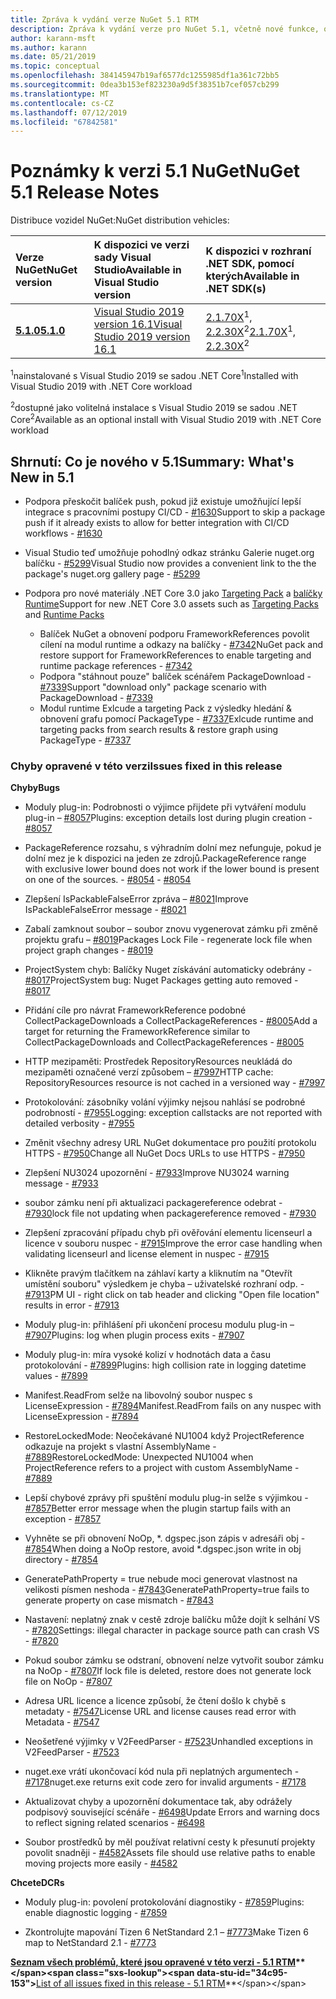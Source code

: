 ```yaml
---
title: Zpráva k vydání verze NuGet 5.1 RTM
description: Zpráva k vydání verze pro NuGet 5.1, včetně nové funkce, opravy chyb a chcete.
author: karann-msft
ms.author: karann
ms.date: 05/21/2019
ms.topic: conceptual
ms.openlocfilehash: 384145947b19af6577dc1255985df1a361c72bb5
ms.sourcegitcommit: 0dea3b153ef823230a9d5f38351b7cef057cb299
ms.translationtype: MT
ms.contentlocale: cs-CZ
ms.lasthandoff: 07/12/2019
ms.locfileid: "67842581"
---
```

# <a name="nuget-51-release-notes"></a><span data-ttu-id="34c95-103">Poznámky k verzi 5.1 NuGet</span><span class="sxs-lookup"><span data-stu-id="34c95-103">NuGet 5.1 Release Notes</span></span>

<span data-ttu-id="34c95-104">Distribuce vozidel NuGet:</span><span class="sxs-lookup"><span data-stu-id="34c95-104">NuGet distribution vehicles:</span></span>

| <span data-ttu-id="34c95-105">Verze NuGet</span><span class="sxs-lookup"><span data-stu-id="34c95-105">NuGet version</span></span> | <span data-ttu-id="34c95-106">K dispozici ve verzi sady Visual Studio</span><span class="sxs-lookup"><span data-stu-id="34c95-106">Available in Visual Studio version</span></span>| <span data-ttu-id="34c95-107">K dispozici v rozhraní .NET SDK, pomocí kterých</span><span class="sxs-lookup"><span data-stu-id="34c95-107">Available in .NET SDK(s)</span></span>|
|:---|:---|:---|
| [<span data-ttu-id="34c95-108">**5.1.0**</span><span class="sxs-lookup"><span data-stu-id="34c95-108">**5.1.0**</span></span>](https://nuget.org/downloads) | [<span data-ttu-id="34c95-109">Visual Studio 2019 version 16.1</span><span class="sxs-lookup"><span data-stu-id="34c95-109">Visual Studio 2019 version 16.1</span></span>](https://visualstudio.microsoft.com/downloads/) | <span data-ttu-id="34c95-110">[2.1.70X](https://dotnet.microsoft.com/download/dotnet-core/2.1)<sup>1</sup>, [2.2.30X](https://dotnet.microsoft.com/download/dotnet-core/2.2)<sup>2</sup></span><span class="sxs-lookup"><span data-stu-id="34c95-110">[2.1.70X](https://dotnet.microsoft.com/download/dotnet-core/2.1)<sup>1</sup>, [2.2.30X](https://dotnet.microsoft.com/download/dotnet-core/2.2)<sup>2</sup></span></span> |

<span data-ttu-id="34c95-111"><sup>1</sup>nainstalované s Visual Studio 2019 se sadou .NET Core</span><span class="sxs-lookup"><span data-stu-id="34c95-111"><sup>1</sup>Installed with Visual Studio 2019 with .NET Core workload</span></span> 

<span data-ttu-id="34c95-112"><sup>2</sup>dostupné jako volitelná instalace s Visual Studio 2019 se sadou .NET Core</span><span class="sxs-lookup"><span data-stu-id="34c95-112"><sup>2</sup>Available as an optional install with Visual Studio 2019 with .NET Core workload</span></span>

## <a name="summary-whats-new-in-51"></a><span data-ttu-id="34c95-113">Shrnutí: Co je nového v 5.1</span><span class="sxs-lookup"><span data-stu-id="34c95-113">Summary: What's New in 5.1</span></span>

* <span data-ttu-id="34c95-114">Podpora přeskočit balíček push, pokud již existuje umožňující lepší integrace s pracovními postupy CI/CD - [#1630](https://github.com/NuGet/Home/issues/1630#issuecomment-483461100)</span><span class="sxs-lookup"><span data-stu-id="34c95-114">Support to skip a package push if it already exists to allow for better integration with CI/CD workflows - [#1630](https://github.com/NuGet/Home/issues/1630#issuecomment-483461100)</span></span>

* <span data-ttu-id="34c95-115">Visual Studio teď umožňuje pohodlný odkaz stránku Galerie nuget.org balíčku - [#5299](https://github.com/NuGet/Home/issues/5299#issuecomment-494458510)</span><span class="sxs-lookup"><span data-stu-id="34c95-115">Visual Studio now provides a convenient link to the the package's nuget.org gallery page - [#5299](https://github.com/NuGet/Home/issues/5299#issuecomment-494458510)</span></span>

* <span data-ttu-id="34c95-116">Podpora pro nové materiály .NET Core 3.0 jako [Targeting Pack](https://github.com/dotnet/cli/issues/10006) a [balíčky Runtime](https://github.com/dotnet/cli/issues/10007)</span><span class="sxs-lookup"><span data-stu-id="34c95-116">Support for new .NET Core 3.0 assets such as [Targeting Packs](https://github.com/dotnet/cli/issues/10006) and [Runtime Packs](https://github.com/dotnet/cli/issues/10007)</span></span>
  * <span data-ttu-id="34c95-117">Balíček NuGet a obnovení podporu FrameworkReferences povolit cílení na modul runtime a odkazy na balíčky - [#7342](https://github.com/NuGet/Home/issues/7342)</span><span class="sxs-lookup"><span data-stu-id="34c95-117">NuGet pack and restore support for FrameworkReferences to enable targeting and runtime package references - [#7342](https://github.com/NuGet/Home/issues/7342)</span></span>
  * <span data-ttu-id="34c95-118">Podpora "stáhnout pouze" balíček scénářem PackageDownload - [#7339](https://github.com/NuGet/Home/issues/7339)</span><span class="sxs-lookup"><span data-stu-id="34c95-118">Support "download only" package scenario with PackageDownload - [#7339](https://github.com/NuGet/Home/issues/7339)</span></span>
  * <span data-ttu-id="34c95-119">Modul runtime Exlcude a targeting Pack z výsledky hledání & obnovení grafu pomocí PackageType - [#7337](https://github.com/NuGet/Home/issues/7337)</span><span class="sxs-lookup"><span data-stu-id="34c95-119">Exlcude runtime and targeting packs from search results & restore graph using PackageType - [#7337](https://github.com/NuGet/Home/issues/7337)</span></span>

### <a name="issues-fixed-in-this-release"></a><span data-ttu-id="34c95-120">Chyby opravené v této verzi</span><span class="sxs-lookup"><span data-stu-id="34c95-120">Issues fixed in this release</span></span>

<span data-ttu-id="34c95-121">**Chyby**</span><span class="sxs-lookup"><span data-stu-id="34c95-121">**Bugs**</span></span>

* <span data-ttu-id="34c95-122">Moduly plug-in: Podrobnosti o výjimce přijdete při vytváření modulu plug-in – [#8057](https://github.com/NuGet/Home/issues/8057)</span><span class="sxs-lookup"><span data-stu-id="34c95-122">Plugins:  exception details lost during plugin creation - [#8057](https://github.com/NuGet/Home/issues/8057)</span></span>

* <span data-ttu-id="34c95-123">PackageReference rozsahu, s výhradním dolní mez nefunguje, pokud je dolní mez je k dispozici na jeden ze zdrojů.</span><span class="sxs-lookup"><span data-stu-id="34c95-123">PackageReference range with exclusive lower bound does not work if the lower bound is present on one of the sources.</span></span><span data-ttu-id="34c95-124"> - [#8054](https://github.com/NuGet/Home/issues/8054)</span><span class="sxs-lookup"><span data-stu-id="34c95-124"> - [#8054](https://github.com/NuGet/Home/issues/8054)</span></span>

* <span data-ttu-id="34c95-125">Zlepšení IsPackableFalseError zpráva – [#8021](https://github.com/NuGet/Home/issues/8021)</span><span class="sxs-lookup"><span data-stu-id="34c95-125">Improve IsPackableFalseError message - [#8021](https://github.com/NuGet/Home/issues/8021)</span></span>

* <span data-ttu-id="34c95-126">Zabalí zamknout soubor – soubor znovu vygenerovat zámku při změně projektu grafu – [#8019](https://github.com/NuGet/Home/issues/8019)</span><span class="sxs-lookup"><span data-stu-id="34c95-126">Packages Lock File - regenerate lock file when project graph changes - [#8019](https://github.com/NuGet/Home/issues/8019)</span></span>

* <span data-ttu-id="34c95-127">ProjectSystem chyb: Balíčky Nuget získávání automaticky odebrány - [#8017](https://github.com/NuGet/Home/issues/8017)</span><span class="sxs-lookup"><span data-stu-id="34c95-127">ProjectSystem bug: Nuget Packages getting auto removed - [#8017](https://github.com/NuGet/Home/issues/8017)</span></span>

* <span data-ttu-id="34c95-128">Přidání cíle pro návrat FrameworkReference podobné CollectPackageDownloads a CollectPackageReferences - [#8005](https://github.com/NuGet/Home/issues/8005)</span><span class="sxs-lookup"><span data-stu-id="34c95-128">Add a target for returning the FrameworkReference similar to CollectPackageDownloads and CollectPackageReferences - [#8005](https://github.com/NuGet/Home/issues/8005)</span></span>

* <span data-ttu-id="34c95-129">HTTP mezipaměti:  Prostředek RepositoryResources neukládá do mezipaměti označené verzí způsobem – [#7997](https://github.com/NuGet/Home/issues/7997)</span><span class="sxs-lookup"><span data-stu-id="34c95-129">HTTP cache:  RepositoryResources resource is not cached in a versioned way - [#7997](https://github.com/NuGet/Home/issues/7997)</span></span>

* <span data-ttu-id="34c95-130">Protokolování: zásobníky volání výjimky nejsou nahlásí se podrobné podrobností - [#7955](https://github.com/NuGet/Home/issues/7955)</span><span class="sxs-lookup"><span data-stu-id="34c95-130">Logging:  exception callstacks are not reported with detailed verbosity - [#7955](https://github.com/NuGet/Home/issues/7955)</span></span>

* <span data-ttu-id="34c95-131">Změnit všechny adresy URL NuGet dokumentace pro použití protokolu HTTPS - [#7950](https://github.com/NuGet/Home/issues/7950)</span><span class="sxs-lookup"><span data-stu-id="34c95-131">Change all NuGet Docs URLs to use HTTPS - [#7950](https://github.com/NuGet/Home/issues/7950)</span></span>

* <span data-ttu-id="34c95-132">Zlepšení NU3024 upozornění - [#7933](https://github.com/NuGet/Home/issues/7933)</span><span class="sxs-lookup"><span data-stu-id="34c95-132">Improve NU3024 warning message - [#7933](https://github.com/NuGet/Home/issues/7933)</span></span>

* <span data-ttu-id="34c95-133">soubor zámku není při aktualizaci packagereference odebrat - [#7930](https://github.com/NuGet/Home/issues/7930)</span><span class="sxs-lookup"><span data-stu-id="34c95-133">lock file not updating when packagereference removed - [#7930](https://github.com/NuGet/Home/issues/7930)</span></span>

* <span data-ttu-id="34c95-134">Zlepšení zpracování případu chyb při ověřování elementu licenseurl a licence v souboru nuspec - [#7915](https://github.com/NuGet/Home/issues/7915)</span><span class="sxs-lookup"><span data-stu-id="34c95-134">Improve the error case handling when validating licenseurl and license element in nuspec - [#7915](https://github.com/NuGet/Home/issues/7915)</span></span>

* <span data-ttu-id="34c95-135">Klikněte pravým tlačítkem na záhlaví karty a kliknutím na "Otevřít umístění souboru" výsledkem je chyba – uživatelské rozhraní odp. - [#7913](https://github.com/NuGet/Home/issues/7913)</span><span class="sxs-lookup"><span data-stu-id="34c95-135">PM UI - right click on tab header and clicking "Open file location" results in error - [#7913](https://github.com/NuGet/Home/issues/7913)</span></span>

* <span data-ttu-id="34c95-136">Moduly plug-in: přihlášení při ukončení procesu modulu plug-in – [#7907](https://github.com/NuGet/Home/issues/7907)</span><span class="sxs-lookup"><span data-stu-id="34c95-136">Plugins:  log when plugin process exits - [#7907](https://github.com/NuGet/Home/issues/7907)</span></span>

* <span data-ttu-id="34c95-137">Moduly plug-in: míra vysoké kolizí v hodnotách data a času protokolování - [#7899](https://github.com/NuGet/Home/issues/7899)</span><span class="sxs-lookup"><span data-stu-id="34c95-137">Plugins:  high collision rate in logging datetime values - [#7899](https://github.com/NuGet/Home/issues/7899)</span></span>

* <span data-ttu-id="34c95-138">Manifest.ReadFrom selže na libovolný soubor nuspec s LicenseExpression - [#7894](https://github.com/NuGet/Home/issues/7894)</span><span class="sxs-lookup"><span data-stu-id="34c95-138">Manifest.ReadFrom fails on any nuspec with LicenseExpression - [#7894](https://github.com/NuGet/Home/issues/7894)</span></span>

* <span data-ttu-id="34c95-139">RestoreLockedMode: Neočekávané NU1004 když ProjectReference odkazuje na projekt s vlastní AssemblyName - [#7889](https://github.com/NuGet/Home/issues/7889)</span><span class="sxs-lookup"><span data-stu-id="34c95-139">RestoreLockedMode: Unexpected NU1004 when ProjectReference refers to a project with custom AssemblyName - [#7889](https://github.com/NuGet/Home/issues/7889)</span></span>

* <span data-ttu-id="34c95-140">Lepší chybové zprávy při spuštění modulu plug-in selže s výjimkou - [#7857](https://github.com/NuGet/Home/issues/7857)</span><span class="sxs-lookup"><span data-stu-id="34c95-140">Better error message when the plugin startup fails with an exception - [#7857](https://github.com/NuGet/Home/issues/7857)</span></span>

* <span data-ttu-id="34c95-141">Vyhněte se při obnovení NoOp, \*. dgspec.json zápis v adresáři obj - [#7854](https://github.com/NuGet/Home/issues/7854)</span><span class="sxs-lookup"><span data-stu-id="34c95-141">When doing a NoOp restore, avoid \*.dgspec.json write in obj directory - [#7854](https://github.com/NuGet/Home/issues/7854)</span></span>

* <span data-ttu-id="34c95-142">GeneratePathProperty = true nebude moci generovat vlastnost na velikosti písmen neshoda - [#7843](https://github.com/NuGet/Home/issues/7843)</span><span class="sxs-lookup"><span data-stu-id="34c95-142">GeneratePathProperty=true fails to generate property on case mismatch - [#7843](https://github.com/NuGet/Home/issues/7843)</span></span>

* <span data-ttu-id="34c95-143">Nastavení: neplatný znak v cestě zdroje balíčku může dojít k selhání VS - [#7820](https://github.com/NuGet/Home/issues/7820)</span><span class="sxs-lookup"><span data-stu-id="34c95-143">Settings:  illegal character in package source path can crash VS - [#7820](https://github.com/NuGet/Home/issues/7820)</span></span>

* <span data-ttu-id="34c95-144">Pokud soubor zámku se odstraní, obnovení nelze vytvořit soubor zámku na NoOp - [#7807](https://github.com/NuGet/Home/issues/7807)</span><span class="sxs-lookup"><span data-stu-id="34c95-144">If lock file is deleted, restore does not generate lock file on NoOp  - [#7807](https://github.com/NuGet/Home/issues/7807)</span></span>

* <span data-ttu-id="34c95-145">Adresa URL licence a licence způsobí, že čtení došlo k chybě s metadaty - [#7547](https://github.com/NuGet/Home/issues/7547)</span><span class="sxs-lookup"><span data-stu-id="34c95-145">License URL and license causes read error with Metadata - [#7547](https://github.com/NuGet/Home/issues/7547)</span></span>

* <span data-ttu-id="34c95-146">Neošetřené výjimky v V2FeedParser - [#7523](https://github.com/NuGet/Home/issues/7523)</span><span class="sxs-lookup"><span data-stu-id="34c95-146">Unhandled exceptions in V2FeedParser - [#7523](https://github.com/NuGet/Home/issues/7523)</span></span>

* <span data-ttu-id="34c95-147">nuget.exe vrátí ukončovací kód nula při neplatných argumentech - [#7178](https://github.com/NuGet/Home/issues/7178)</span><span class="sxs-lookup"><span data-stu-id="34c95-147">nuget.exe returns exit code zero for invalid arguments - [#7178](https://github.com/NuGet/Home/issues/7178)</span></span>

* <span data-ttu-id="34c95-148">Aktualizovat chyby a upozornění dokumentace tak, aby odrážely podpisový související scénáře - [#6498](https://github.com/NuGet/Home/issues/6498)</span><span class="sxs-lookup"><span data-stu-id="34c95-148">Update Errors and warning docs to reflect signing related scenarios - [#6498](https://github.com/NuGet/Home/issues/6498)</span></span>

* <span data-ttu-id="34c95-149">Soubor prostředků by měl používat relativní cesty k přesunutí projekty povolit snadněji - [#4582](https://github.com/NuGet/Home/issues/4582)</span><span class="sxs-lookup"><span data-stu-id="34c95-149">Assets file should use relative paths to enable moving projects more easily - [#4582](https://github.com/NuGet/Home/issues/4582)</span></span>

<span data-ttu-id="34c95-150">**Chcete**</span><span class="sxs-lookup"><span data-stu-id="34c95-150">**DCRs**</span></span>

* <span data-ttu-id="34c95-151">Moduly plug-in: povolení protokolování diagnostiky - [#7859](https://github.com/NuGet/Home/issues/7859)</span><span class="sxs-lookup"><span data-stu-id="34c95-151">Plugins:  enable diagnostic logging - [#7859](https://github.com/NuGet/Home/issues/7859)</span></span>

* <span data-ttu-id="34c95-152">Zkontrolujte mapování Tizen 6 NetStandard 2.1 – [#7773](https://github.com/NuGet/Home/issues/7773)</span><span class="sxs-lookup"><span data-stu-id="34c95-152">Make Tizen 6 map to NetStandard 2.1 - [#7773](https://github.com/NuGet/Home/issues/7773)</span></span>

<span data-ttu-id="34c95-153">**[Seznam všech problémů, které jsou opravené v této verzi - 5.1 RTM](https://github.com/nuget/home/issues?q=is%3Aissue+is%3Aclosed+milestone%3A%225.1")**</span><span class="sxs-lookup"><span data-stu-id="34c95-153">**[List of all issues fixed in this release - 5.1 RTM](https://github.com/nuget/home/issues?q=is%3Aissue+is%3Aclosed+milestone%3A%225.1")**</span></span>
